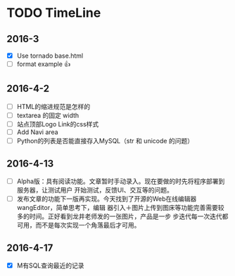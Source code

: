 # TODO TimeLine

## 2016-3

- [x] Use tornado base.html
- [ ] format example :+1:

## 2016-4-2

- [ ] HTML的缩进规范是怎样的
- [ ] textarea 的固定 width
- [ ] 站点顶部Logo Link的css样式
- [ ] Add Navi area
- [ ] Python的列表是否能直接存入MySQL（str 和 unicode 的问题）

## 2016-4-13

- [ ] Alpha版：具有阅读功能。文章暂时手动录入。现在要做的时先将程序部署到服务器，让测试用户
      开始测试，反馈UI、交互等的问题。
- [ ] 发布文章的功能下一版再实现。今天找到了开源的Web在线编辑器wangEditor，简单思考下，编辑
      器引入＋图片上传到图床等功能完善需要较多的时间。正好看到龙井老师发的一张图片，产品是一步
      步迭代每一次迭代都可用，而不是每次实现一个角落最后才可用。

## 2016-4-17

- [x] M有SQL查询最近的记录
